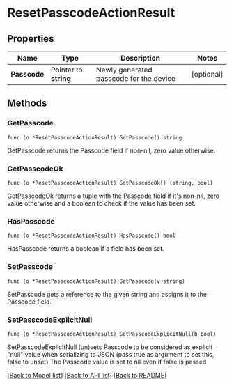 # ResetPasscodeActionResult

## Properties

Name | Type | Description | Notes
------------ | ------------- | ------------- | -------------
**Passcode** | Pointer to **string** | Newly generated passcode for the device  | [optional] 

## Methods

### GetPasscode

`func (o *ResetPasscodeActionResult) GetPasscode() string`

GetPasscode returns the Passcode field if non-nil, zero value otherwise.

### GetPasscodeOk

`func (o *ResetPasscodeActionResult) GetPasscodeOk() (string, bool)`

GetPasscodeOk returns a tuple with the Passcode field if it's non-nil, zero value otherwise
and a boolean to check if the value has been set.

### HasPasscode

`func (o *ResetPasscodeActionResult) HasPasscode() bool`

HasPasscode returns a boolean if a field has been set.

### SetPasscode

`func (o *ResetPasscodeActionResult) SetPasscode(v string)`

SetPasscode gets a reference to the given string and assigns it to the Passcode field.

### SetPasscodeExplicitNull

`func (o *ResetPasscodeActionResult) SetPasscodeExplicitNull(b bool)`

SetPasscodeExplicitNull (un)sets Passcode to be considered as explicit "null" value
when serializing to JSON (pass true as argument to set this, false to unset)
The Passcode value is set to nil even if false is passed

[[Back to Model list]](../README.md#documentation-for-models) [[Back to API list]](../README.md#documentation-for-api-endpoints) [[Back to README]](../README.md)


